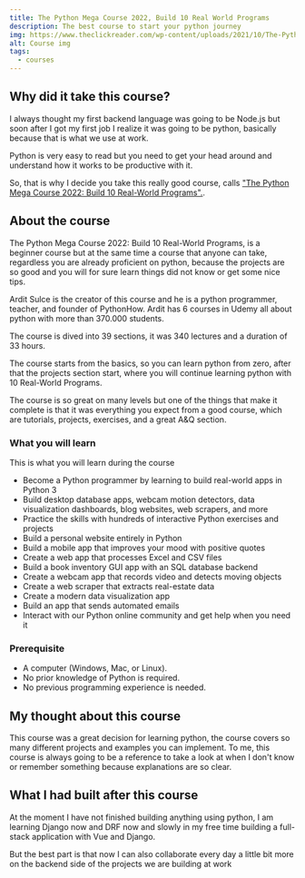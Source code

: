 ```yaml
---
title: The Python Mega Course 2022, Build 10 Real World Programs
description: The best course to start your python journey
img: https://www.theclickreader.com/wp-content/uploads/2021/10/The-Python-Mega-Course-Build-10-Real-World-Applications.jpg
alt: Course img
tags:
  - courses
---
```


## Why did it take this course?

I  always thought my first backend language was going to be Node.js but soon after I got my first job I realize it was going to be python, basically because that is what we use at work.

Python is very easy to read but you need to get your head around and understand how it works to be productive with it.

So, that is why I decide you take this really good course, calls  ["The Python Mega Course 2022: Build 10 Real-World Programs".](https://www.udemy.com/course/the-python-mega-course/).


## About the course

The Python Mega Course 2022: Build 10 Real-World Programs, is a beginner course but at the same time a course that anyone can take, regardless you are already proficient on python, because the projects are so good and you will for sure learn things did not know or get some nice tips.

Ardit Sulce is the creator of this course and he is a python programmer, teacher, and founder of PythonHow. Ardit has 6 courses in Udemy all about python with more than 370.000 students. 

The course is dived into 39 sections,  it was 340 lectures and a duration of 33 hours.

The course starts from the basics, so you can learn python from zero,  after that the projects section start, where you will continue learning python with 10 Real-World Programs.

The course is so great on many levels but one of the things that make it complete is that it was everything you expect from a good course, which are tutorials, projects, exercises, and a great A&Q section.

### What you will learn

 This is what you will learn during the course

- Become a Python programmer by learning to build real-world apps in Python 3
- Build desktop database apps, webcam motion detectors, data visualization dashboards, blog websites, web scrapers, and more
- Practice the skills with hundreds of interactive Python exercises and projects
- Build a personal website entirely in Python
- Build a mobile app that improves your mood with positive quotes
- Create a web app that processes Excel and CSV files
- Build a book inventory GUI app with an SQL database backend
- Create a webcam app that records video and detects moving objects
- Create a web scraper that extracts real-estate data
- Create a modern data visualization app
- Build an app that sends automated emails
- Interact with our Python online community and get help when you need it

### Prerequisite

- A computer (Windows, Mac, or Linux).
- No prior knowledge of Python is required.
- No previous programming experience is needed.

## My thought about this course
This course was a great decision for learning python, the course covers so many different projects and examples you can implement. 
To me, this course is always going to be a reference to take a look at when I don't know or remember something because explanations are so clear.

## What I had built after this course

At the moment I have not finished building anything using python, I am learning Django now and DRF now and slowly in my free time building a full-stack application with Vue and Django.

But the best part is that now I can also collaborate every day a little bit more on the backend side of  the projects we are building at work
